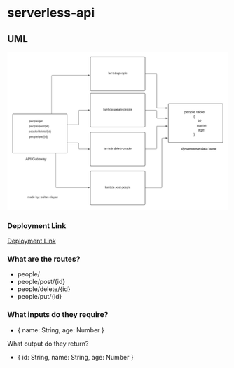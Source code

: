 # serverless-api


## UML

![](lab-18.jpeg)

### Deployment Link

[Deployment Link](https://8bmw0sk4xi.execute-api.us-east-1.amazonaws.com/people)



### What are the routes?
- people/ 
- people/post/{id}
- people/delete/{id}
- people/put/{id}

### What inputs do they require?
- { 
 name: String,
 age: Number }

What output do they return?

- { id: String,
 name: String,
 age: Number }
